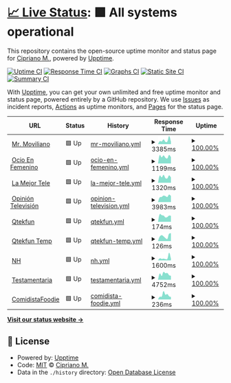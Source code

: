 # [📈 Live Status](https://qtekfun.github.io/upptime): <!--live status--> **🟩 All systems operational**

This repository contains the open-source uptime monitor and status page for [Cipriano M.](https://qtekfun.github.io/upptime), powered by [Upptime](https://github.com/upptime/upptime).

[![Uptime CI](https://github.com/qtekfun/upptime/workflows/Uptime%20CI/badge.svg)](https://github.com/qtekfun/upptime/actions?query=workflow%3A%22Uptime+CI%22)
[![Response Time CI](https://github.com/qtekfun/upptime/workflows/Response%20Time%20CI/badge.svg)](https://github.com/qtekfun/upptime/actions?query=workflow%3A%22Response+Time+CI%22)
[![Graphs CI](https://github.com/qtekfun/upptime/workflows/Graphs%20CI/badge.svg)](https://github.com/qtekfun/upptime/actions?query=workflow%3A%22Graphs+CI%22)
[![Static Site CI](https://github.com/qtekfun/upptime/workflows/Static%20Site%20CI/badge.svg)](https://github.com/qtekfun/upptime/actions?query=workflow%3A%22Static+Site+CI%22)
[![Summary CI](https://github.com/qtekfun/upptime/workflows/Summary%20CI/badge.svg)](https://github.com/qtekfun/upptime/actions?query=workflow%3A%22Summary+CI%22)

With [Upptime](https://upptime.js.org), you can get your own unlimited and free uptime monitor and status page, powered entirely by a GitHub repository. We use [Issues](https://github.com/qtekfun/upptime/issues) as incident reports, [Actions](https://github.com/qtekfun/upptime/actions) as uptime monitors, and [Pages](https://qtekfun.github.io/upptime) for the status page.

<!--start: status pages-->
<!-- This summary is generated by Upptime (https://github.com/upptime/upptime) -->
<!-- Do not edit this manually, your changes will be overwritten -->
<!-- prettier-ignore -->
| URL | Status | History | Response Time | Uptime |
| --- | ------ | ------- | ------------- | ------ |
| <img alt="" src="https://icons.duckduckgo.com/ip3/mrmoviliano.com.ico" height="13"> [Mr. Moviliano](https://mrmoviliano.com) | 🟩 Up | [mr-moviliano.yml](https://github.com/qtekfun/upptime/commits/HEAD/history/mr-moviliano.yml) | <details><summary><img alt="Response time graph" src="./graphs/mr-moviliano/response-time-week.png" height="20"> 3385ms</summary><br><a href="https://qtekfun.github.io/upptime/history/mr-moviliano"><img alt="Response time 2967" src="https://img.shields.io/endpoint?url=https%3A%2F%2Fraw.githubusercontent.com%2Fqtekfun%2Fupptime%2FHEAD%2Fapi%2Fmr-moviliano%2Fresponse-time.json"></a><br><a href="https://qtekfun.github.io/upptime/history/mr-moviliano"><img alt="24-hour response time 5967" src="https://img.shields.io/endpoint?url=https%3A%2F%2Fraw.githubusercontent.com%2Fqtekfun%2Fupptime%2FHEAD%2Fapi%2Fmr-moviliano%2Fresponse-time-day.json"></a><br><a href="https://qtekfun.github.io/upptime/history/mr-moviliano"><img alt="7-day response time 3385" src="https://img.shields.io/endpoint?url=https%3A%2F%2Fraw.githubusercontent.com%2Fqtekfun%2Fupptime%2FHEAD%2Fapi%2Fmr-moviliano%2Fresponse-time-week.json"></a><br><a href="https://qtekfun.github.io/upptime/history/mr-moviliano"><img alt="30-day response time 3126" src="https://img.shields.io/endpoint?url=https%3A%2F%2Fraw.githubusercontent.com%2Fqtekfun%2Fupptime%2FHEAD%2Fapi%2Fmr-moviliano%2Fresponse-time-month.json"></a><br><a href="https://qtekfun.github.io/upptime/history/mr-moviliano"><img alt="1-year response time 2777" src="https://img.shields.io/endpoint?url=https%3A%2F%2Fraw.githubusercontent.com%2Fqtekfun%2Fupptime%2FHEAD%2Fapi%2Fmr-moviliano%2Fresponse-time-year.json"></a></details> | <details><summary><a href="https://qtekfun.github.io/upptime/history/mr-moviliano">100.00%</a></summary><a href="https://qtekfun.github.io/upptime/history/mr-moviliano"><img alt="All-time uptime 99.94%" src="https://img.shields.io/endpoint?url=https%3A%2F%2Fraw.githubusercontent.com%2Fqtekfun%2Fupptime%2FHEAD%2Fapi%2Fmr-moviliano%2Fuptime.json"></a><br><a href="https://qtekfun.github.io/upptime/history/mr-moviliano"><img alt="24-hour uptime 100.00%" src="https://img.shields.io/endpoint?url=https%3A%2F%2Fraw.githubusercontent.com%2Fqtekfun%2Fupptime%2FHEAD%2Fapi%2Fmr-moviliano%2Fuptime-day.json"></a><br><a href="https://qtekfun.github.io/upptime/history/mr-moviliano"><img alt="7-day uptime 100.00%" src="https://img.shields.io/endpoint?url=https%3A%2F%2Fraw.githubusercontent.com%2Fqtekfun%2Fupptime%2FHEAD%2Fapi%2Fmr-moviliano%2Fuptime-week.json"></a><br><a href="https://qtekfun.github.io/upptime/history/mr-moviliano"><img alt="30-day uptime 99.95%" src="https://img.shields.io/endpoint?url=https%3A%2F%2Fraw.githubusercontent.com%2Fqtekfun%2Fupptime%2FHEAD%2Fapi%2Fmr-moviliano%2Fuptime-month.json"></a><br><a href="https://qtekfun.github.io/upptime/history/mr-moviliano"><img alt="1-year uptime 99.94%" src="https://img.shields.io/endpoint?url=https%3A%2F%2Fraw.githubusercontent.com%2Fqtekfun%2Fupptime%2FHEAD%2Fapi%2Fmr-moviliano%2Fuptime-year.json"></a></details>
| <img alt="" src="https://icons.duckduckgo.com/ip3/www.ocioenfemenino.com.ico" height="13"> [Ocio En Femenino](https://www.ocioenfemenino.com/) | 🟩 Up | [ocio-en-femenino.yml](https://github.com/qtekfun/upptime/commits/HEAD/history/ocio-en-femenino.yml) | <details><summary><img alt="Response time graph" src="./graphs/ocio-en-femenino/response-time-week.png" height="20"> 1199ms</summary><br><a href="https://qtekfun.github.io/upptime/history/ocio-en-femenino"><img alt="Response time 1432" src="https://img.shields.io/endpoint?url=https%3A%2F%2Fraw.githubusercontent.com%2Fqtekfun%2Fupptime%2FHEAD%2Fapi%2Focio-en-femenino%2Fresponse-time.json"></a><br><a href="https://qtekfun.github.io/upptime/history/ocio-en-femenino"><img alt="24-hour response time 1122" src="https://img.shields.io/endpoint?url=https%3A%2F%2Fraw.githubusercontent.com%2Fqtekfun%2Fupptime%2FHEAD%2Fapi%2Focio-en-femenino%2Fresponse-time-day.json"></a><br><a href="https://qtekfun.github.io/upptime/history/ocio-en-femenino"><img alt="7-day response time 1199" src="https://img.shields.io/endpoint?url=https%3A%2F%2Fraw.githubusercontent.com%2Fqtekfun%2Fupptime%2FHEAD%2Fapi%2Focio-en-femenino%2Fresponse-time-week.json"></a><br><a href="https://qtekfun.github.io/upptime/history/ocio-en-femenino"><img alt="30-day response time 1601" src="https://img.shields.io/endpoint?url=https%3A%2F%2Fraw.githubusercontent.com%2Fqtekfun%2Fupptime%2FHEAD%2Fapi%2Focio-en-femenino%2Fresponse-time-month.json"></a><br><a href="https://qtekfun.github.io/upptime/history/ocio-en-femenino"><img alt="1-year response time 1452" src="https://img.shields.io/endpoint?url=https%3A%2F%2Fraw.githubusercontent.com%2Fqtekfun%2Fupptime%2FHEAD%2Fapi%2Focio-en-femenino%2Fresponse-time-year.json"></a></details> | <details><summary><a href="https://qtekfun.github.io/upptime/history/ocio-en-femenino">100.00%</a></summary><a href="https://qtekfun.github.io/upptime/history/ocio-en-femenino"><img alt="All-time uptime 99.58%" src="https://img.shields.io/endpoint?url=https%3A%2F%2Fraw.githubusercontent.com%2Fqtekfun%2Fupptime%2FHEAD%2Fapi%2Focio-en-femenino%2Fuptime.json"></a><br><a href="https://qtekfun.github.io/upptime/history/ocio-en-femenino"><img alt="24-hour uptime 100.00%" src="https://img.shields.io/endpoint?url=https%3A%2F%2Fraw.githubusercontent.com%2Fqtekfun%2Fupptime%2FHEAD%2Fapi%2Focio-en-femenino%2Fuptime-day.json"></a><br><a href="https://qtekfun.github.io/upptime/history/ocio-en-femenino"><img alt="7-day uptime 100.00%" src="https://img.shields.io/endpoint?url=https%3A%2F%2Fraw.githubusercontent.com%2Fqtekfun%2Fupptime%2FHEAD%2Fapi%2Focio-en-femenino%2Fuptime-week.json"></a><br><a href="https://qtekfun.github.io/upptime/history/ocio-en-femenino"><img alt="30-day uptime 99.95%" src="https://img.shields.io/endpoint?url=https%3A%2F%2Fraw.githubusercontent.com%2Fqtekfun%2Fupptime%2FHEAD%2Fapi%2Focio-en-femenino%2Fuptime-month.json"></a><br><a href="https://qtekfun.github.io/upptime/history/ocio-en-femenino"><img alt="1-year uptime 99.77%" src="https://img.shields.io/endpoint?url=https%3A%2F%2Fraw.githubusercontent.com%2Fqtekfun%2Fupptime%2FHEAD%2Fapi%2Focio-en-femenino%2Fuptime-year.json"></a></details>
| <img alt="" src="https://icons.duckduckgo.com/ip3/www.lamejortele.com.ico" height="13"> [La Mejor Tele](https://www.lamejortele.com/) | 🟩 Up | [la-mejor-tele.yml](https://github.com/qtekfun/upptime/commits/HEAD/history/la-mejor-tele.yml) | <details><summary><img alt="Response time graph" src="./graphs/la-mejor-tele/response-time-week.png" height="20"> 1320ms</summary><br><a href="https://qtekfun.github.io/upptime/history/la-mejor-tele"><img alt="Response time 1799" src="https://img.shields.io/endpoint?url=https%3A%2F%2Fraw.githubusercontent.com%2Fqtekfun%2Fupptime%2FHEAD%2Fapi%2Fla-mejor-tele%2Fresponse-time.json"></a><br><a href="https://qtekfun.github.io/upptime/history/la-mejor-tele"><img alt="24-hour response time 1276" src="https://img.shields.io/endpoint?url=https%3A%2F%2Fraw.githubusercontent.com%2Fqtekfun%2Fupptime%2FHEAD%2Fapi%2Fla-mejor-tele%2Fresponse-time-day.json"></a><br><a href="https://qtekfun.github.io/upptime/history/la-mejor-tele"><img alt="7-day response time 1320" src="https://img.shields.io/endpoint?url=https%3A%2F%2Fraw.githubusercontent.com%2Fqtekfun%2Fupptime%2FHEAD%2Fapi%2Fla-mejor-tele%2Fresponse-time-week.json"></a><br><a href="https://qtekfun.github.io/upptime/history/la-mejor-tele"><img alt="30-day response time 1516" src="https://img.shields.io/endpoint?url=https%3A%2F%2Fraw.githubusercontent.com%2Fqtekfun%2Fupptime%2FHEAD%2Fapi%2Fla-mejor-tele%2Fresponse-time-month.json"></a><br><a href="https://qtekfun.github.io/upptime/history/la-mejor-tele"><img alt="1-year response time 1512" src="https://img.shields.io/endpoint?url=https%3A%2F%2Fraw.githubusercontent.com%2Fqtekfun%2Fupptime%2FHEAD%2Fapi%2Fla-mejor-tele%2Fresponse-time-year.json"></a></details> | <details><summary><a href="https://qtekfun.github.io/upptime/history/la-mejor-tele">100.00%</a></summary><a href="https://qtekfun.github.io/upptime/history/la-mejor-tele"><img alt="All-time uptime 99.73%" src="https://img.shields.io/endpoint?url=https%3A%2F%2Fraw.githubusercontent.com%2Fqtekfun%2Fupptime%2FHEAD%2Fapi%2Fla-mejor-tele%2Fuptime.json"></a><br><a href="https://qtekfun.github.io/upptime/history/la-mejor-tele"><img alt="24-hour uptime 100.00%" src="https://img.shields.io/endpoint?url=https%3A%2F%2Fraw.githubusercontent.com%2Fqtekfun%2Fupptime%2FHEAD%2Fapi%2Fla-mejor-tele%2Fuptime-day.json"></a><br><a href="https://qtekfun.github.io/upptime/history/la-mejor-tele"><img alt="7-day uptime 100.00%" src="https://img.shields.io/endpoint?url=https%3A%2F%2Fraw.githubusercontent.com%2Fqtekfun%2Fupptime%2FHEAD%2Fapi%2Fla-mejor-tele%2Fuptime-week.json"></a><br><a href="https://qtekfun.github.io/upptime/history/la-mejor-tele"><img alt="30-day uptime 99.95%" src="https://img.shields.io/endpoint?url=https%3A%2F%2Fraw.githubusercontent.com%2Fqtekfun%2Fupptime%2FHEAD%2Fapi%2Fla-mejor-tele%2Fuptime-month.json"></a><br><a href="https://qtekfun.github.io/upptime/history/la-mejor-tele"><img alt="1-year uptime 99.97%" src="https://img.shields.io/endpoint?url=https%3A%2F%2Fraw.githubusercontent.com%2Fqtekfun%2Fupptime%2FHEAD%2Fapi%2Fla-mejor-tele%2Fuptime-year.json"></a></details>
| <img alt="" src="https://icons.duckduckgo.com/ip3/opiniontelevision.com.ico" height="13"> [Opinión Televisión](https://opiniontelevision.com/) | 🟩 Up | [opinion-television.yml](https://github.com/qtekfun/upptime/commits/HEAD/history/opinion-television.yml) | <details><summary><img alt="Response time graph" src="./graphs/opinion-television/response-time-week.png" height="20"> 3983ms</summary><br><a href="https://qtekfun.github.io/upptime/history/opinion-television"><img alt="Response time 1757" src="https://img.shields.io/endpoint?url=https%3A%2F%2Fraw.githubusercontent.com%2Fqtekfun%2Fupptime%2FHEAD%2Fapi%2Fopinion-television%2Fresponse-time.json"></a><br><a href="https://qtekfun.github.io/upptime/history/opinion-television"><img alt="24-hour response time 2975" src="https://img.shields.io/endpoint?url=https%3A%2F%2Fraw.githubusercontent.com%2Fqtekfun%2Fupptime%2FHEAD%2Fapi%2Fopinion-television%2Fresponse-time-day.json"></a><br><a href="https://qtekfun.github.io/upptime/history/opinion-television"><img alt="7-day response time 3983" src="https://img.shields.io/endpoint?url=https%3A%2F%2Fraw.githubusercontent.com%2Fqtekfun%2Fupptime%2FHEAD%2Fapi%2Fopinion-television%2Fresponse-time-week.json"></a><br><a href="https://qtekfun.github.io/upptime/history/opinion-television"><img alt="30-day response time 3901" src="https://img.shields.io/endpoint?url=https%3A%2F%2Fraw.githubusercontent.com%2Fqtekfun%2Fupptime%2FHEAD%2Fapi%2Fopinion-television%2Fresponse-time-month.json"></a><br><a href="https://qtekfun.github.io/upptime/history/opinion-television"><img alt="1-year response time 2005" src="https://img.shields.io/endpoint?url=https%3A%2F%2Fraw.githubusercontent.com%2Fqtekfun%2Fupptime%2FHEAD%2Fapi%2Fopinion-television%2Fresponse-time-year.json"></a></details> | <details><summary><a href="https://qtekfun.github.io/upptime/history/opinion-television">100.00%</a></summary><a href="https://qtekfun.github.io/upptime/history/opinion-television"><img alt="All-time uptime 99.90%" src="https://img.shields.io/endpoint?url=https%3A%2F%2Fraw.githubusercontent.com%2Fqtekfun%2Fupptime%2FHEAD%2Fapi%2Fopinion-television%2Fuptime.json"></a><br><a href="https://qtekfun.github.io/upptime/history/opinion-television"><img alt="24-hour uptime 100.00%" src="https://img.shields.io/endpoint?url=https%3A%2F%2Fraw.githubusercontent.com%2Fqtekfun%2Fupptime%2FHEAD%2Fapi%2Fopinion-television%2Fuptime-day.json"></a><br><a href="https://qtekfun.github.io/upptime/history/opinion-television"><img alt="7-day uptime 100.00%" src="https://img.shields.io/endpoint?url=https%3A%2F%2Fraw.githubusercontent.com%2Fqtekfun%2Fupptime%2FHEAD%2Fapi%2Fopinion-television%2Fuptime-week.json"></a><br><a href="https://qtekfun.github.io/upptime/history/opinion-television"><img alt="30-day uptime 99.95%" src="https://img.shields.io/endpoint?url=https%3A%2F%2Fraw.githubusercontent.com%2Fqtekfun%2Fupptime%2FHEAD%2Fapi%2Fopinion-television%2Fuptime-month.json"></a><br><a href="https://qtekfun.github.io/upptime/history/opinion-television"><img alt="1-year uptime 99.86%" src="https://img.shields.io/endpoint?url=https%3A%2F%2Fraw.githubusercontent.com%2Fqtekfun%2Fupptime%2FHEAD%2Fapi%2Fopinion-television%2Fuptime-year.json"></a></details>
| <img alt="" src="https://icons.duckduckgo.com/ip3/qtekfun.com.ico" height="13"> [Qtekfun](https://qtekfun.com/) | 🟩 Up | [qtekfun.yml](https://github.com/qtekfun/upptime/commits/HEAD/history/qtekfun.yml) | <details><summary><img alt="Response time graph" src="./graphs/qtekfun/response-time-week.png" height="20"> 174ms</summary><br><a href="https://qtekfun.github.io/upptime/history/qtekfun"><img alt="Response time 299" src="https://img.shields.io/endpoint?url=https%3A%2F%2Fraw.githubusercontent.com%2Fqtekfun%2Fupptime%2FHEAD%2Fapi%2Fqtekfun%2Fresponse-time.json"></a><br><a href="https://qtekfun.github.io/upptime/history/qtekfun"><img alt="24-hour response time 242" src="https://img.shields.io/endpoint?url=https%3A%2F%2Fraw.githubusercontent.com%2Fqtekfun%2Fupptime%2FHEAD%2Fapi%2Fqtekfun%2Fresponse-time-day.json"></a><br><a href="https://qtekfun.github.io/upptime/history/qtekfun"><img alt="7-day response time 174" src="https://img.shields.io/endpoint?url=https%3A%2F%2Fraw.githubusercontent.com%2Fqtekfun%2Fupptime%2FHEAD%2Fapi%2Fqtekfun%2Fresponse-time-week.json"></a><br><a href="https://qtekfun.github.io/upptime/history/qtekfun"><img alt="30-day response time 158" src="https://img.shields.io/endpoint?url=https%3A%2F%2Fraw.githubusercontent.com%2Fqtekfun%2Fupptime%2FHEAD%2Fapi%2Fqtekfun%2Fresponse-time-month.json"></a><br><a href="https://qtekfun.github.io/upptime/history/qtekfun"><img alt="1-year response time 276" src="https://img.shields.io/endpoint?url=https%3A%2F%2Fraw.githubusercontent.com%2Fqtekfun%2Fupptime%2FHEAD%2Fapi%2Fqtekfun%2Fresponse-time-year.json"></a></details> | <details><summary><a href="https://qtekfun.github.io/upptime/history/qtekfun">100.00%</a></summary><a href="https://qtekfun.github.io/upptime/history/qtekfun"><img alt="All-time uptime 99.82%" src="https://img.shields.io/endpoint?url=https%3A%2F%2Fraw.githubusercontent.com%2Fqtekfun%2Fupptime%2FHEAD%2Fapi%2Fqtekfun%2Fuptime.json"></a><br><a href="https://qtekfun.github.io/upptime/history/qtekfun"><img alt="24-hour uptime 100.00%" src="https://img.shields.io/endpoint?url=https%3A%2F%2Fraw.githubusercontent.com%2Fqtekfun%2Fupptime%2FHEAD%2Fapi%2Fqtekfun%2Fuptime-day.json"></a><br><a href="https://qtekfun.github.io/upptime/history/qtekfun"><img alt="7-day uptime 100.00%" src="https://img.shields.io/endpoint?url=https%3A%2F%2Fraw.githubusercontent.com%2Fqtekfun%2Fupptime%2FHEAD%2Fapi%2Fqtekfun%2Fuptime-week.json"></a><br><a href="https://qtekfun.github.io/upptime/history/qtekfun"><img alt="30-day uptime 100.00%" src="https://img.shields.io/endpoint?url=https%3A%2F%2Fraw.githubusercontent.com%2Fqtekfun%2Fupptime%2FHEAD%2Fapi%2Fqtekfun%2Fuptime-month.json"></a><br><a href="https://qtekfun.github.io/upptime/history/qtekfun"><img alt="1-year uptime 100.00%" src="https://img.shields.io/endpoint?url=https%3A%2F%2Fraw.githubusercontent.com%2Fqtekfun%2Fupptime%2FHEAD%2Fapi%2Fqtekfun%2Fuptime-year.json"></a></details>
| <img alt="" src="https://icons.duckduckgo.com/ip3/qtekfun.netlify.app.ico" height="13"> [Qtekfun Temp](https://qtekfun.netlify.app/) | 🟩 Up | [qtekfun-temp.yml](https://github.com/qtekfun/upptime/commits/HEAD/history/qtekfun-temp.yml) | <details><summary><img alt="Response time graph" src="./graphs/qtekfun-temp/response-time-week.png" height="20"> 126ms</summary><br><a href="https://qtekfun.github.io/upptime/history/qtekfun-temp"><img alt="Response time 182" src="https://img.shields.io/endpoint?url=https%3A%2F%2Fraw.githubusercontent.com%2Fqtekfun%2Fupptime%2FHEAD%2Fapi%2Fqtekfun-temp%2Fresponse-time.json"></a><br><a href="https://qtekfun.github.io/upptime/history/qtekfun-temp"><img alt="24-hour response time 180" src="https://img.shields.io/endpoint?url=https%3A%2F%2Fraw.githubusercontent.com%2Fqtekfun%2Fupptime%2FHEAD%2Fapi%2Fqtekfun-temp%2Fresponse-time-day.json"></a><br><a href="https://qtekfun.github.io/upptime/history/qtekfun-temp"><img alt="7-day response time 126" src="https://img.shields.io/endpoint?url=https%3A%2F%2Fraw.githubusercontent.com%2Fqtekfun%2Fupptime%2FHEAD%2Fapi%2Fqtekfun-temp%2Fresponse-time-week.json"></a><br><a href="https://qtekfun.github.io/upptime/history/qtekfun-temp"><img alt="30-day response time 98" src="https://img.shields.io/endpoint?url=https%3A%2F%2Fraw.githubusercontent.com%2Fqtekfun%2Fupptime%2FHEAD%2Fapi%2Fqtekfun-temp%2Fresponse-time-month.json"></a><br><a href="https://qtekfun.github.io/upptime/history/qtekfun-temp"><img alt="1-year response time 151" src="https://img.shields.io/endpoint?url=https%3A%2F%2Fraw.githubusercontent.com%2Fqtekfun%2Fupptime%2FHEAD%2Fapi%2Fqtekfun-temp%2Fresponse-time-year.json"></a></details> | <details><summary><a href="https://qtekfun.github.io/upptime/history/qtekfun-temp">100.00%</a></summary><a href="https://qtekfun.github.io/upptime/history/qtekfun-temp"><img alt="All-time uptime 99.99%" src="https://img.shields.io/endpoint?url=https%3A%2F%2Fraw.githubusercontent.com%2Fqtekfun%2Fupptime%2FHEAD%2Fapi%2Fqtekfun-temp%2Fuptime.json"></a><br><a href="https://qtekfun.github.io/upptime/history/qtekfun-temp"><img alt="24-hour uptime 100.00%" src="https://img.shields.io/endpoint?url=https%3A%2F%2Fraw.githubusercontent.com%2Fqtekfun%2Fupptime%2FHEAD%2Fapi%2Fqtekfun-temp%2Fuptime-day.json"></a><br><a href="https://qtekfun.github.io/upptime/history/qtekfun-temp"><img alt="7-day uptime 100.00%" src="https://img.shields.io/endpoint?url=https%3A%2F%2Fraw.githubusercontent.com%2Fqtekfun%2Fupptime%2FHEAD%2Fapi%2Fqtekfun-temp%2Fuptime-week.json"></a><br><a href="https://qtekfun.github.io/upptime/history/qtekfun-temp"><img alt="30-day uptime 100.00%" src="https://img.shields.io/endpoint?url=https%3A%2F%2Fraw.githubusercontent.com%2Fqtekfun%2Fupptime%2FHEAD%2Fapi%2Fqtekfun-temp%2Fuptime-month.json"></a><br><a href="https://qtekfun.github.io/upptime/history/qtekfun-temp"><img alt="1-year uptime 100.00%" src="https://img.shields.io/endpoint?url=https%3A%2F%2Fraw.githubusercontent.com%2Fqtekfun%2Fupptime%2FHEAD%2Fapi%2Fqtekfun-temp%2Fuptime-year.json"></a></details>
| <img alt="" src="https://icons.duckduckgo.com/ip3/www.noeliahontoria.com.ico" height="13"> [NH](https://www.noeliahontoria.com/) | 🟩 Up | [nh.yml](https://github.com/qtekfun/upptime/commits/HEAD/history/nh.yml) | <details><summary><img alt="Response time graph" src="./graphs/nh/response-time-week.png" height="20"> 1600ms</summary><br><a href="https://qtekfun.github.io/upptime/history/nh"><img alt="Response time 1330" src="https://img.shields.io/endpoint?url=https%3A%2F%2Fraw.githubusercontent.com%2Fqtekfun%2Fupptime%2FHEAD%2Fapi%2Fnh%2Fresponse-time.json"></a><br><a href="https://qtekfun.github.io/upptime/history/nh"><img alt="24-hour response time 1073" src="https://img.shields.io/endpoint?url=https%3A%2F%2Fraw.githubusercontent.com%2Fqtekfun%2Fupptime%2FHEAD%2Fapi%2Fnh%2Fresponse-time-day.json"></a><br><a href="https://qtekfun.github.io/upptime/history/nh"><img alt="7-day response time 1600" src="https://img.shields.io/endpoint?url=https%3A%2F%2Fraw.githubusercontent.com%2Fqtekfun%2Fupptime%2FHEAD%2Fapi%2Fnh%2Fresponse-time-week.json"></a><br><a href="https://qtekfun.github.io/upptime/history/nh"><img alt="30-day response time 1292" src="https://img.shields.io/endpoint?url=https%3A%2F%2Fraw.githubusercontent.com%2Fqtekfun%2Fupptime%2FHEAD%2Fapi%2Fnh%2Fresponse-time-month.json"></a><br><a href="https://qtekfun.github.io/upptime/history/nh"><img alt="1-year response time 1229" src="https://img.shields.io/endpoint?url=https%3A%2F%2Fraw.githubusercontent.com%2Fqtekfun%2Fupptime%2FHEAD%2Fapi%2Fnh%2Fresponse-time-year.json"></a></details> | <details><summary><a href="https://qtekfun.github.io/upptime/history/nh">100.00%</a></summary><a href="https://qtekfun.github.io/upptime/history/nh"><img alt="All-time uptime 99.89%" src="https://img.shields.io/endpoint?url=https%3A%2F%2Fraw.githubusercontent.com%2Fqtekfun%2Fupptime%2FHEAD%2Fapi%2Fnh%2Fuptime.json"></a><br><a href="https://qtekfun.github.io/upptime/history/nh"><img alt="24-hour uptime 100.00%" src="https://img.shields.io/endpoint?url=https%3A%2F%2Fraw.githubusercontent.com%2Fqtekfun%2Fupptime%2FHEAD%2Fapi%2Fnh%2Fuptime-day.json"></a><br><a href="https://qtekfun.github.io/upptime/history/nh"><img alt="7-day uptime 100.00%" src="https://img.shields.io/endpoint?url=https%3A%2F%2Fraw.githubusercontent.com%2Fqtekfun%2Fupptime%2FHEAD%2Fapi%2Fnh%2Fuptime-week.json"></a><br><a href="https://qtekfun.github.io/upptime/history/nh"><img alt="30-day uptime 99.95%" src="https://img.shields.io/endpoint?url=https%3A%2F%2Fraw.githubusercontent.com%2Fqtekfun%2Fupptime%2FHEAD%2Fapi%2Fnh%2Fuptime-month.json"></a><br><a href="https://qtekfun.github.io/upptime/history/nh"><img alt="1-year uptime 99.84%" src="https://img.shields.io/endpoint?url=https%3A%2F%2Fraw.githubusercontent.com%2Fqtekfun%2Fupptime%2FHEAD%2Fapi%2Fnh%2Fuptime-year.json"></a></details>
| <img alt="" src="https://icons.duckduckgo.com/ip3/testamentaria.com.ico" height="13"> [Testamentaria](https://testamentaria.com) | 🟩 Up | [testamentaria.yml](https://github.com/qtekfun/upptime/commits/HEAD/history/testamentaria.yml) | <details><summary><img alt="Response time graph" src="./graphs/testamentaria/response-time-week.png" height="20"> 4752ms</summary><br><a href="https://qtekfun.github.io/upptime/history/testamentaria"><img alt="Response time 4021" src="https://img.shields.io/endpoint?url=https%3A%2F%2Fraw.githubusercontent.com%2Fqtekfun%2Fupptime%2FHEAD%2Fapi%2Ftestamentaria%2Fresponse-time.json"></a><br><a href="https://qtekfun.github.io/upptime/history/testamentaria"><img alt="24-hour response time 6776" src="https://img.shields.io/endpoint?url=https%3A%2F%2Fraw.githubusercontent.com%2Fqtekfun%2Fupptime%2FHEAD%2Fapi%2Ftestamentaria%2Fresponse-time-day.json"></a><br><a href="https://qtekfun.github.io/upptime/history/testamentaria"><img alt="7-day response time 4752" src="https://img.shields.io/endpoint?url=https%3A%2F%2Fraw.githubusercontent.com%2Fqtekfun%2Fupptime%2FHEAD%2Fapi%2Ftestamentaria%2Fresponse-time-week.json"></a><br><a href="https://qtekfun.github.io/upptime/history/testamentaria"><img alt="30-day response time 5310" src="https://img.shields.io/endpoint?url=https%3A%2F%2Fraw.githubusercontent.com%2Fqtekfun%2Fupptime%2FHEAD%2Fapi%2Ftestamentaria%2Fresponse-time-month.json"></a><br><a href="https://qtekfun.github.io/upptime/history/testamentaria"><img alt="1-year response time 4138" src="https://img.shields.io/endpoint?url=https%3A%2F%2Fraw.githubusercontent.com%2Fqtekfun%2Fupptime%2FHEAD%2Fapi%2Ftestamentaria%2Fresponse-time-year.json"></a></details> | <details><summary><a href="https://qtekfun.github.io/upptime/history/testamentaria">100.00%</a></summary><a href="https://qtekfun.github.io/upptime/history/testamentaria"><img alt="All-time uptime 99.89%" src="https://img.shields.io/endpoint?url=https%3A%2F%2Fraw.githubusercontent.com%2Fqtekfun%2Fupptime%2FHEAD%2Fapi%2Ftestamentaria%2Fuptime.json"></a><br><a href="https://qtekfun.github.io/upptime/history/testamentaria"><img alt="24-hour uptime 100.00%" src="https://img.shields.io/endpoint?url=https%3A%2F%2Fraw.githubusercontent.com%2Fqtekfun%2Fupptime%2FHEAD%2Fapi%2Ftestamentaria%2Fuptime-day.json"></a><br><a href="https://qtekfun.github.io/upptime/history/testamentaria"><img alt="7-day uptime 100.00%" src="https://img.shields.io/endpoint?url=https%3A%2F%2Fraw.githubusercontent.com%2Fqtekfun%2Fupptime%2FHEAD%2Fapi%2Ftestamentaria%2Fuptime-week.json"></a><br><a href="https://qtekfun.github.io/upptime/history/testamentaria"><img alt="30-day uptime 99.91%" src="https://img.shields.io/endpoint?url=https%3A%2F%2Fraw.githubusercontent.com%2Fqtekfun%2Fupptime%2FHEAD%2Fapi%2Ftestamentaria%2Fuptime-month.json"></a><br><a href="https://qtekfun.github.io/upptime/history/testamentaria"><img alt="1-year uptime 99.97%" src="https://img.shields.io/endpoint?url=https%3A%2F%2Fraw.githubusercontent.com%2Fqtekfun%2Fupptime%2FHEAD%2Fapi%2Ftestamentaria%2Fuptime-year.json"></a></details>
| <img alt="" src="https://icons.duckduckgo.com/ip3/comidistafoodie.com.ico" height="13"> [ComidistaFoodie](https://comidistafoodie.com) | 🟩 Up | [comidista-foodie.yml](https://github.com/qtekfun/upptime/commits/HEAD/history/comidista-foodie.yml) | <details><summary><img alt="Response time graph" src="./graphs/comidista-foodie/response-time-week.png" height="20"> 236ms</summary><br><a href="https://qtekfun.github.io/upptime/history/comidista-foodie"><img alt="Response time 171" src="https://img.shields.io/endpoint?url=https%3A%2F%2Fraw.githubusercontent.com%2Fqtekfun%2Fupptime%2FHEAD%2Fapi%2Fcomidista-foodie%2Fresponse-time.json"></a><br><a href="https://qtekfun.github.io/upptime/history/comidista-foodie"><img alt="24-hour response time 130" src="https://img.shields.io/endpoint?url=https%3A%2F%2Fraw.githubusercontent.com%2Fqtekfun%2Fupptime%2FHEAD%2Fapi%2Fcomidista-foodie%2Fresponse-time-day.json"></a><br><a href="https://qtekfun.github.io/upptime/history/comidista-foodie"><img alt="7-day response time 236" src="https://img.shields.io/endpoint?url=https%3A%2F%2Fraw.githubusercontent.com%2Fqtekfun%2Fupptime%2FHEAD%2Fapi%2Fcomidista-foodie%2Fresponse-time-week.json"></a><br><a href="https://qtekfun.github.io/upptime/history/comidista-foodie"><img alt="30-day response time 176" src="https://img.shields.io/endpoint?url=https%3A%2F%2Fraw.githubusercontent.com%2Fqtekfun%2Fupptime%2FHEAD%2Fapi%2Fcomidista-foodie%2Fresponse-time-month.json"></a><br><a href="https://qtekfun.github.io/upptime/history/comidista-foodie"><img alt="1-year response time 167" src="https://img.shields.io/endpoint?url=https%3A%2F%2Fraw.githubusercontent.com%2Fqtekfun%2Fupptime%2FHEAD%2Fapi%2Fcomidista-foodie%2Fresponse-time-year.json"></a></details> | <details><summary><a href="https://qtekfun.github.io/upptime/history/comidista-foodie">100.00%</a></summary><a href="https://qtekfun.github.io/upptime/history/comidista-foodie"><img alt="All-time uptime 100.00%" src="https://img.shields.io/endpoint?url=https%3A%2F%2Fraw.githubusercontent.com%2Fqtekfun%2Fupptime%2FHEAD%2Fapi%2Fcomidista-foodie%2Fuptime.json"></a><br><a href="https://qtekfun.github.io/upptime/history/comidista-foodie"><img alt="24-hour uptime 100.00%" src="https://img.shields.io/endpoint?url=https%3A%2F%2Fraw.githubusercontent.com%2Fqtekfun%2Fupptime%2FHEAD%2Fapi%2Fcomidista-foodie%2Fuptime-day.json"></a><br><a href="https://qtekfun.github.io/upptime/history/comidista-foodie"><img alt="7-day uptime 100.00%" src="https://img.shields.io/endpoint?url=https%3A%2F%2Fraw.githubusercontent.com%2Fqtekfun%2Fupptime%2FHEAD%2Fapi%2Fcomidista-foodie%2Fuptime-week.json"></a><br><a href="https://qtekfun.github.io/upptime/history/comidista-foodie"><img alt="30-day uptime 100.00%" src="https://img.shields.io/endpoint?url=https%3A%2F%2Fraw.githubusercontent.com%2Fqtekfun%2Fupptime%2FHEAD%2Fapi%2Fcomidista-foodie%2Fuptime-month.json"></a><br><a href="https://qtekfun.github.io/upptime/history/comidista-foodie"><img alt="1-year uptime 99.99%" src="https://img.shields.io/endpoint?url=https%3A%2F%2Fraw.githubusercontent.com%2Fqtekfun%2Fupptime%2FHEAD%2Fapi%2Fcomidista-foodie%2Fuptime-year.json"></a></details>

<!--end: status pages-->

[**Visit our status website →**](https://qtekfun.github.io/upptime)

## 📄 License

- Powered by: [Upptime](https://github.com/upptime/upptime)
- Code: [MIT](./LICENSE) © [Cipriano M.](https://qtekfun.github.io/upptime)
- Data in the `./history` directory: [Open Database License](https://opendatacommons.org/licenses/odbl/1-0/)
